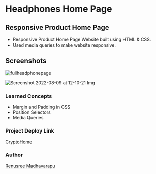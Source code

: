 # Headphones Home Page
## Responsive Product Home Page
 - Responsive Product Home Page  Website built using HTML & CSS.
 - Used media queries to make website responsive. 

## Screenshots


![fullheadphonepage](https://user-images.githubusercontent.com/110158807/183582540-04d9f603-3839-4ea1-84e0-5916a38f3486.png)




![Screenshot 2022-08-09 at 12-10-21 Img](https://user-images.githubusercontent.com/110158807/183582570-adeaf1d3-45bb-4311-9eb7-b571bdd02d38.png)

### Learned Concepts
- Margin and Padding in CSS
- Position Selectors
- Media Queries

### Project Deploy Link
[CryptoHome](https://headphone-home.netlify.app/)

### Author
[Renusree Madhavarapu](https://github.com/RenusreeMadhavarapu)
